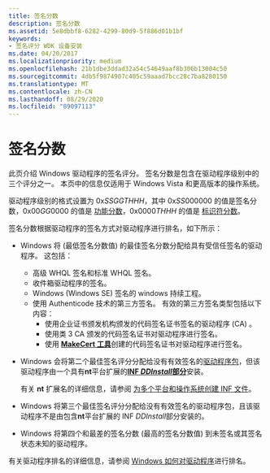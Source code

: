 ```yaml
---
title: 签名分数
description: 签名分数
ms.assetid: 5e8dbbf8-6282-4299-80d9-5f886d01b1bf
keywords:
- 签名评分 WDK 设备安装
ms.date: 04/20/2017
ms.localizationpriority: medium
ms.openlocfilehash: 21b1dbe3ddad32a54c54649aaf8b306b13004c50
ms.sourcegitcommit: 4db5f9874907c405c59aaad7bcc28c7ba8280150
ms.translationtype: MT
ms.contentlocale: zh-CN
ms.lasthandoff: 08/29/2020
ms.locfileid: "89097113"
---
```

# <a name="signature-score"></a>签名分数

此页介绍 Windows 驱动程序的签名评分。 签名分数是包含在驱动程序级别中的三个评分之一。 本页中的信息仅适用于 Windows Vista 和更高版本的操作系统。

驱动程序级别的格式设置为 0x*SSGGTHHH*，其中 0x*SS*000000 的值是签名分数，0x00*GG*0000 的值是 [功能分数](feature-score--windows-vista-and-later-.md)，0x0000*THHH* 的值是 [标识符分数](identifier-score--windows-vista-and-later-.md)。

签名分数根据驱动程序的签名方式对驱动程序进行排名，如下所示：

-   Windows 将 (最低签名分数值) 的最佳签名分数分配给具有受信任签名的驱动程序。 这包括：

    -   高级 WHQL 签名和标准 WHQL 签名。
    -   收件箱驱动程序的签名。
    -   Windows (Windows SE) 签名的 windows 持续工程。
    -   使用 Authenticode 技术的第三方签名。  有效的第三方签名类型包括以下内容：
        -   使用企业证书颁发机构颁发的代码签名证书签名的驱动程序 (CA) 。
        -   使用类 3 CA 颁发的代码签名证书对驱动程序进行签名。
        -   使用 [**MakeCert 工具**](../devtest/makecert.md)创建的代码签名证书对驱动程序进行签名。
-   Windows 会将第二个最佳签名评分分配给没有有效签名的[驱动程序包](driver-packages.md)，但该驱动程序由一个具有**nt**平台扩展的[**INF *DDInstall*部分**](inf-ddinstall-section.md)安装。

    有关 **nt** 扩展名的详细信息，请参阅 [为多个平台和操作系统创建 INF 文件](creating-inf-files-for-multiple-platforms-and-operating-systems.md)。

-   Windows 将第三个最佳签名评分分配给没有有效签名的驱动程序包，且该驱动程序不是由包含**nt**平台扩展的 INF *DDInstall*部分安装的。

-   Windows 将第四个和最差的签名分数 (最高的签名分数值) 到未签名或其签名状态未知的驱动程序。

有关驱动程序排名的详细信息，请参阅 [Windows 如何对驱动程序](how-setup-ranks-drivers--windows-vista-and-later-.md)进行排名。

 

